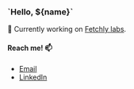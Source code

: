 ### \`Hello, ${name}\`

🔭 Currently working on [Fetchly labs](https://fetch.ly/).

#### Reach me! 📫
- [Email](mailto:kayna.khad@gmail.com)
- [LinkedIn](https://www.linkedin.com/in/kayn%C3%A3-camargo-8259071a1/)
